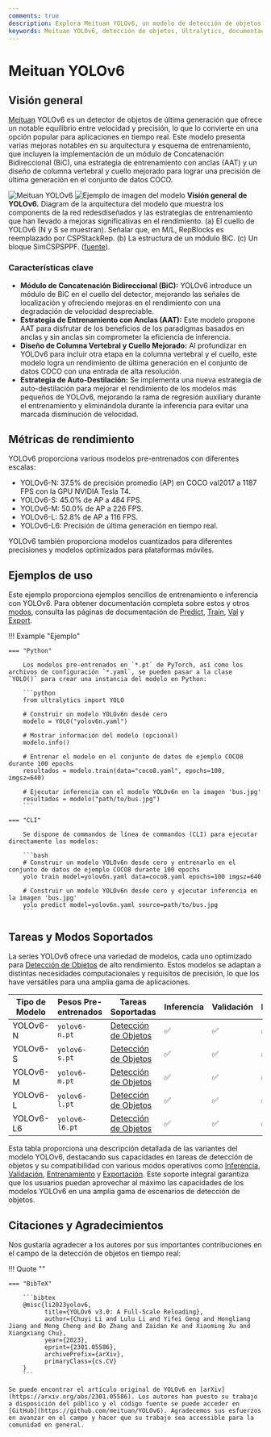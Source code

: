```yaml
---
comments: true
description: Explora Meituan YOLOv6, un modelo de detección de objetos de última generación que logra un equilibrio entre velocidad y precisión. Sumérgete en características, modelos pre-entrenados y el uso de Python.
keywords: Meituan YOLOv6, detección de objetos, Ultralytics, documentación de YOLOv6, Concatenación Bidireccional, Entrenamiento con Anclas, modelos pre-entrenados, aplicaciones en tiempo real
---
```


# Meituan YOLOv6

## Visión general

[Meituan](https://about.meituan.com/) YOLOv6 es un detector de objetos de última generación que ofrece un notable equilibrio entre velocidad y precisión, lo que lo convierte en una opción popular para aplicaciones en tiempo real. Este modelo presenta varias mejoras notables en su arquitectura y esquema de entrenamiento, que incluyen la implementación de un módulo de Concatenación Bidireccional (BiC), una estrategia de entrenamiento con anclas (AAT) y un diseño de columna vertebral y cuello mejorado para lograr una precisión de última generación en el conjunto de datos COCO.

![Meituan YOLOv6](https://user-images.githubusercontent.com/26833433/240750495-4da954ce-8b3b-41c4-8afd-ddb74361d3c2.png)
![Ejemplo de imagen del modelo](https://user-images.githubusercontent.com/26833433/240750557-3e9ec4f0-0598-49a8-83ea-f33c91eb6d68.png)
**Visión general de YOLOv6.** Diagram de la arquitectura del modelo que muestra los components de la red redesdiseñados y las estrategias de entrenamiento que han llevado a mejoras significativas en el rendimiento. (a) El cuello de YOLOv6 (N y S se muestran). Señalar que, en M/L, RepBlocks es reemplazado por CSPStackRep. (b) La estructura de un módulo BiC. (c) Un bloque SimCSPSPPF. ([fuente](https://arxiv.org/pdf/2301.05586.pdf)).

### Características clave

- **Módulo de Concatenación Bidireccional (BiC):** YOLOv6 introduce un módulo de BiC en el cuello del detector, mejorando las señales de localización y ofreciendo mejoras en el rendimiento con una degradación de velocidad despreciable.
- **Estrategia de Entrenamiento con Anclas (AAT):** Este modelo propone AAT para disfrutar de los beneficios de los paradigmas basados en anclas y sin anclas sin comprometer la eficiencia de inferencia.
- **Diseño de Columna Vertebral y Cuello Mejorado:** Al profundizar en YOLOv6 para incluir otra etapa en la columna vertebral y el cuello, este modelo logra un rendimiento de última generación en el conjunto de datos COCO con una entrada de alta resolución.
- **Estrategia de Auto-Destilación:** Se implementa una nueva estrategia de auto-destilación para mejorar el rendimiento de los modelos más pequeños de YOLOv6, mejorando la rama de regresión auxiliary durante el entrenamiento y eliminándola durante la inferencia para evitar una marcada disminución de velocidad.

## Métricas de rendimiento

YOLOv6 proporciona various modelos pre-entrenados con diferentes escalas:

- YOLOv6-N: 37.5% de precisión promedio (AP) en COCO val2017 a 1187 FPS con la GPU NVIDIA Tesla T4.
- YOLOv6-S: 45.0% de AP a 484 FPS.
- YOLOv6-M: 50.0% de AP a 226 FPS.
- YOLOv6-L: 52.8% de AP a 116 FPS.
- YOLOv6-L6: Precisión de última generación en tiempo real.

YOLOv6 también proporciona modelos cuantizados para diferentes precisiones y modelos optimizados para plataformas móviles.

## Ejemplos de uso

Este ejemplo proporciona ejemplos sencillos de entrenamiento e inferencia con YOLOv6. Para obtener documentación completa sobre estos y otros [modos](../modes/index.md), consulta las páginas de documentación de [Predict](../modes/predict.md), [Train](../modes/train.md), [Val](../modes/val.md) y [Export](../modes/export.md).

!!! Example "Ejemplo"

    === "Python"

        Los modelos pre-entrenados en `*.pt` de PyTorch, así como los archivos de configuración `*.yaml`, se pueden pasar a la clase `YOLO()` para crear una instancia del modelo en Python:

        ```python
        from ultralytics import YOLO

        # Construir un modelo YOLOv6n desde cero
        modelo = YOLO("yolov6n.yaml")

        # Mostrar información del modelo (opcional)
        modelo.info()

        # Entrenar el modelo en el conjunto de datos de ejemplo COCO8 durante 100 epochs
        resultados = modelo.train(data="coco8.yaml", epochs=100, imgsz=640)

        # Ejecutar inferencia con el modelo YOLOv6n en la imagen 'bus.jpg'
        resultados = modelo("path/to/bus.jpg")
        ```

    === "CLI"

        Se dispone de commandos de línea de commandos (CLI) para ejecutar directamente los modelos:

        ```bash
        # Construir un modelo YOLOv6n desde cero y entrenarlo en el conjunto de datos de ejemplo COCO8 durante 100 epochs
        yolo train model=yolov6n.yaml data=coco8.yaml epochs=100 imgsz=640

        # Construir un modelo YOLOv6n desde cero y ejecutar inferencia en la imagen 'bus.jpg'
        yolo predict model=yolov6n.yaml source=path/to/bus.jpg
        ```

## Tareas y Modos Soportados

La series YOLOv6 ofrece una variedad de modelos, cada uno optimizado para [Detección de Objetos](../tasks/detect.md) de alto rendimiento. Estos modelos se adaptan a distintas necesidades computacionales y requisitos de precisión, lo que los have versátiles para una amplia gama de aplicaciones.

| Tipo de Modelo | Pesos Pre-entrenados | Tareas Soportadas                          | Inferencia | Validación | Entrenamiento | Exportación |
| -------------- | -------------------- | ------------------------------------------ | ---------- | ---------- | ------------- | ----------- |
| YOLOv6-N       | `yolov6-n.pt`        | [Detección de Objetos](../tasks/detect.md) | ✅         | ✅         | ✅            | ✅          |
| YOLOv6-S       | `yolov6-s.pt`        | [Detección de Objetos](../tasks/detect.md) | ✅         | ✅         | ✅            | ✅          |
| YOLOv6-M       | `yolov6-m.pt`        | [Detección de Objetos](../tasks/detect.md) | ✅         | ✅         | ✅            | ✅          |
| YOLOv6-L       | `yolov6-l.pt`        | [Detección de Objetos](../tasks/detect.md) | ✅         | ✅         | ✅            | ✅          |
| YOLOv6-L6      | `yolov6-l6.pt`       | [Detección de Objetos](../tasks/detect.md) | ✅         | ✅         | ✅            | ✅          |

Esta tabla proporciona una descripción detallada de las variantes del modelo YOLOv6, destacando sus capacidades en tareas de detección de objetos y su compatibilidad con various modos operativos como [Inferencia](../modes/predict.md), [Validación](../modes/val.md), [Entrenamiento](../modes/train.md) y [Exportación](../modes/export.md). Este soporte integral garantiza que los usuarios puedan aprovechar al máximo las capacidades de los modelos YOLOv6 en una amplia gama de escenarios de detección de objetos.

## Citaciones y Agradecimientos

Nos gustaría agradecer a los autores por sus importantes contribuciones en el campo de la detección de objetos en tiempo real:

!!! Quote ""

    === "BibTeX"

        ```bibtex
        @misc{li2023yolov6,
              title={YOLOv6 v3.0: A Full-Scale Reloading},
              author={Chuyi Li and Lulu Li and Yifei Geng and Hongliang Jiang and Meng Cheng and Bo Zhang and Zaidan Ke and Xiaoming Xu and Xiangxiang Chu},
              year={2023},
              eprint={2301.05586},
              archivePrefix={arXiv},
              primaryClass={cs.CV}
        }
        ```

    Se puede encontrar el artículo original de YOLOv6 en [arXiv](https://arxiv.org/abs/2301.05586). Los autores han puesto su trabajo a disposición del público y el código fuente se puede acceder en [GitHub](https://github.com/meituan/YOLOv6). Agradecemos sus esfuerzos en avanzar en el campo y hacer que su trabajo sea accessible para la comunidad en general.
